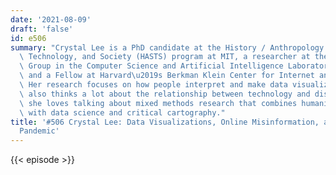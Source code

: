 ```yaml
---
date: '2021-08-09'
draft: 'false'
id: e506
summary: "Crystal Lee is a PhD candidate at the History / Anthropology / Science,\
  \ Technology, and Society (HASTS) program at MIT, a researcher at the Visualization\
  \ Group in the Computer Science and Artificial Intelligence Laboratory (CSAIL),\
  \ and a Fellow at Harvard\u2019s Berkman Klein Center for Internet and Society.\
  \ Her research focuses on how people interpret and make data visualizations. She\
  \ also thinks a lot about the relationship between technology and disability, and\
  \ she loves talking about mixed methods research that combines humanistic questions\
  \ with data science and critical cartography."
title: '#506 Crystal Lee: Data Visualizations, Online Misinformation, and the Covid-19
  Pandemic'
---
```

{{< episode >}}

